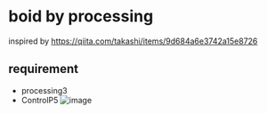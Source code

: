 # boid by processing
inspired by https://qiita.com/takashi/items/9d684a6e3742a15e8726
## requirement
* processing3
* ControlP5
![image](https://user-images.githubusercontent.com/39827302/66928893-0e16fd80-f06d-11e9-86ff-b43280788ef1.png)
